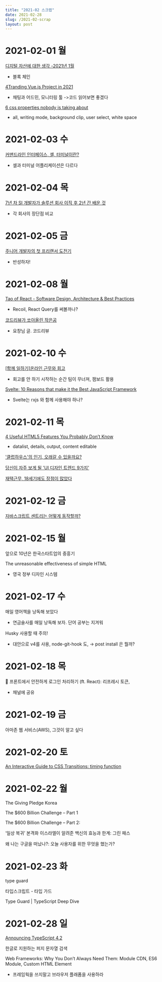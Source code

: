 ```yaml
---
title: "2021-02 스크랩"
date: 2021-02-28
slug: /2021-02-scrap
layout: post
---
```


# 2021-02-01 월

[디지털 자산에 대한 생각 -2021년 1월](https://www.thestartupbible.com/2021/01/some-thoughts-on-digital-assets-2021-january.html)

- 블록 체인

[4Tranding Vue.js Project in 2021](https://medium.com/javascript-in-plain-english/trending-vue-projects-in-2021-4da5cf5e03c9)

- 채팅과 어드민, 모니터링 툴 ->코드 읽어보면 좋겠다

[6 css properties nobody is taking about](https://medium.com/javascript-in-plain-english/6-css-properties-nobody-is-talking-about-e6cab5138d02)

- all, writing mode, background clip, user select, white space

# 2021-02-03 수

[커맨드라인 인터페이스, 셸, 터미널이란?](https://www.google.com/url?sa=t&rct=j&q=&esrc=s&source=web&cd=&cad=rja&uact=8&ved=2ahUKEwjiis3Gg9zuAhVGFogKHSheALwQFjAAegQIAxAC&url=https://www.44bits.io/ko/keyword/command-line-interface-cli-shell-and-terminal&usg=AOvVaw0Kx2HYXQC5XmmZ__LR9dba)

- 셀과 터미널 어플리케이션은 다르다

# 2021-02-04 목

[7년 차 SI 개발자가 솔루션 회사 이직 후 2년 간 배운 것](https://www.google.com/url?sa=t&rct=j&q=&esrc=s&source=web&cd=&cad=rja&uact=8&ved=2ahUKEwj7_ZXNg9zuAhWVOnAKHYU6AIIQFjACegQIARAC&url=https://ohseyong.com/?p=3123&usg=AOvVaw0L4lSOc6oqBzDY8iI7hLm3)

- 각 회사의 장단점 비교

# 2021-02-05 금

[주니어 개발자의 첫 프리랜서 도전기](https://www.google.com/url?sa=t&rct=j&q=&esrc=s&source=web&cd=&cad=rja&uact=8&ved=2ahUKEwju4ZDTg9zuAhVLa94KHfBoDrwQFjAAegQIBRAC&url=https://doomydoomydooms.medium.com/%25EC%25A3%25BC%25EB%258B%2588%25EC%2596%25B4-%25EA%25B0%259C%25EB%25B0%259C%25EC%259E%2590%25EC%259D%2598-%25EC%25B2%25AB-%25ED%2594%2584%25EB%25A6%25AC%25EB%259E%259C%25EC%2584%259C-%25EB%258F%2584%25EC%25A0%2584%25EA%25B8%25B0-3fdbdd3641f6&usg=AOvVaw0LrumVZwxWotaJKZUw0u0-)

- 반성하자!

# 2021-02-08 월

[Tao of React - Software Design, Architecture & Best Practices](https://alexkondov.com/tao-of-react/)

- Recoil, React Query를 써볼까나?

[코드리뷰가 쏘아올린 작은공](https://woowabros.github.io/experience/2021/02/09/cory.html#%EC%A0%84%EC%88%98%ED%98%84%EB%8B%98)

- 요창님 글. 코드리뷰

# 2021-02-10 수

[[함께 일하기]온라인 근무와 회고](https://woowabros.github.io/culture/2021/02/10/work-together-how-product-system-team-works.html)

- 회고를 안 하기 시작하는 순간 팀이 무너져, 잼보드 활용

[Svelte: 10 Reasons that make it the Best JavaScript Framework](https://www.derpycoder.com/svelte-10-reasons-that-make-it-the-best-javascript-framework/)

- Svelte는 rxjs 와 함께 사용해야 하나?

# 2021-02-11 목

[4 Useful HTML5 Features You Probably Don’t Know](https://medium.com/javascript-in-plain-english/4-useful-html5-features-you-probably-dont-know-a4be822378d0)

- datalist, details, output, content editable

['클럽하우스'의 인기, 오래갈 수 있을까요?](https://select.ridibooks.com/article/@outstanding/2813)

[당신이 자주 보게 될 'UI 디자인 트렌드 9가지'](https://select.ridibooks.com/article/@outstanding/2819)

[재택근무, 18세기에도 장점이 많았다](https://select.ridibooks.com/article/@economist/111)

# 2021-02-12 금

[자바스크립트 센트리는 어떻게 동작할까?](https://blog.hyeonsulee.com/how-does-sentry-work-in-javascript)

# 2021-02-15 월

앞으로 10년은 한국스타트업의 중흥기

The unreasonable effectiveness of simple HTML

- 영국 정부 디자인 시스템

# 2021-02-17 수

매일 영어책을 낭독해 보았다

- 연금술사를 매일 낭독해 보자. 단어 공부는 지겨워

Husky 사용할 때 주의!

- 대안으로 v4를 사용, node-git-hook 도, → post install 은 뭘까?

# 2021-02-18 목

🍪 프론트에서 안전하게 로그인 처리하기 (ft. React): 리프레시 토큰,

- 채널에 공유

# 2021-02-19 금

아마존 웹 서비스(AWS), 그것이 알고 싶다

# 2021-02-20 토

[An Interactive Guide to CSS Transitions: timing function](https://www.joshwcomeau.com/animation/css-transitions/)

# 2021-02-22 월

The Giving Pledge Korea

The \$600 Billion Challenge – Part 1

The \$600 Billion Challenge – Part 2:

‘일상 복귀’ 본격화 이스라엘이 알려준 백신의 효능과 한계: 그린 패스

왜 나는 구글을 떠났나?: 오늘 사용자를 위한 무엇을 했는가?

# 2021-02-23 화

type guard

타입스크립트 - 타입 가드

Type Guard | TypeScript Deep Dive

# 2021-02-28 일

[Announcing TypeScript 4.2](https://devblogs.microsoft.com/typescript/announcing-typescript-4-2/)

한글로 지원하는 퍼지 문자열 검색

Web Frameworks: Why You Don’t Always Need Them: Module CDN, ES6 Module, Custom HTML Element

- 프레임웍을 쓰지말고 브라우저 플래폼을 사용하라

